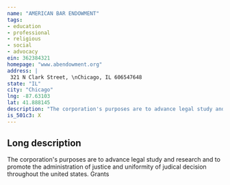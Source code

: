 ```yaml
---
name: "AMERICAN BAR ENDOWMENT"
tags:
- education
- professional
- religious
- social
- advocacy
ein: 362384321
homepage: "www.abendowment.org"
address: |
 321 N Clark Street, \nChicago, IL 606547648
state: "IL"
city: "Chicago"
lng: -87.63103
lat: 41.888145
description: "The corporation's purposes are to advance legal study and research to promote the administration of justice and uniformity of judicial decision throughout the united states. "
is_501c3: X
---
```


## Long description

The corporation's purposes are to advance legal study and research and to promote the administration of justice and uniformity of judical decision throughout the united states. Grants
